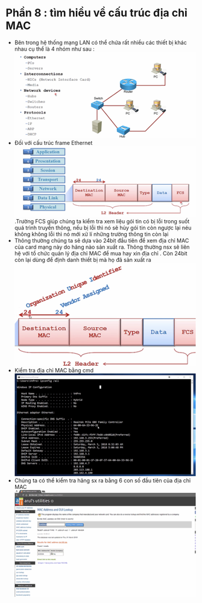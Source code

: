 # Phần 8 : tìm hiều về cấu trúc địa chỉ MAC

-   Bên trong hệ thống mạng LAN có thể chứa rất nhiều các thiết bị khác nhau cụ thể là 4 nhóm như sau :![Alt text](<Screenshot 2023-10-07 at 07.33.57.png>)
-   Đối với cấu trúc frame Ethernet![Alt text](<Screenshot 2023-10-07 at 07.37.32.png>).Trường FCS giúp chúng ta kiểm tra xem liệu gói tin có bị lỗi trong suốt quá trình truyền thông, nếu bị lỗi thì nó sẽ hủy gói tin còn ngược lại néu không không lỗi thì nó mới xử lí những trường thông tin còn lại
-   Thông thường chúng ta sẽ dựa vào 24bit đầu tiên để xem địa chỉ MAC của card mạng này do hãng nào sản xuất ra. Thông thường nsx sẽ liên hệ với tổ chức quản lý địa chỉ MAC để mua hay xin địa chỉ . Còn 24bit còn lại dùng để định danh thiết bị mà họ đã sản xuất ra
![Alt text](<Screenshot 2023-10-07 at 07.39.54.png>)
-   Kiểm tra địa chỉ MAC bằng cmd
![Alt text](<Screenshot 2023-10-07 at 07.43.55.png>)
-   Chúng ta có thể kiểm tra hãng sx ra bằng 6 con số đầu tiên của địa chỉ MAC   
![Alt text](<Screenshot 2023-10-07 at 07.44.32.png>)